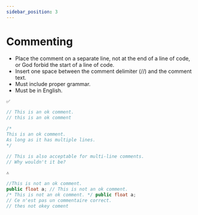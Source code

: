 ```yaml
---
sidebar_position: 3
---
```


# Commenting

* Place the comment on a separate line, not at the end of a line of code, or God forbid the start of a line of code.
* Insert one space between the comment delimiter (//) and the comment text.
* Must include proper grammar.
* Must be in English.

```cs
✅

// This is an ok comment.
// this is an ok comment

/*
This is an ok comment.
As long as it has multiple lines.
*/

// This is also acceptable for multi-line comments.
// Why wouldn't it be?

⚠️

//This is not an ok comment.
public float a; // This is not an ok comment.
/* This is not an ok comment. */ public float a;
// Ce n'est pas un commentaire correct.
// thes not okey coment
```